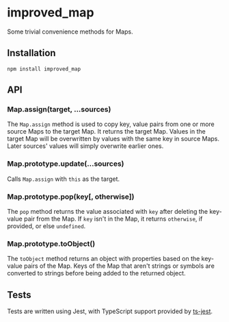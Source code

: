 # improved_map
Some trivial convenience methods for Maps.

## Installation
```
npm install improved_map
```

## API
### Map.assign(target, ...sources)
The `Map.assign` method is used to copy key, value pairs from one or more source Maps to the target Map.
It returns the target Map.
Values in the target Map will be overwritten by values with the same key in source Maps.
Later sources' values will simply overwrite earlier ones.

### Map.prototype.update(...sources)
Calls `Map.assign` with `this` as the target.

### Map.prototype.pop(key\[, otherwise])
The `pop` method returns the value associated with `key` after deleting the key-value pair from the Map.
If `key` isn't in the Map, it returns `otherwise`, if provided, or else `undefined`.

### Map.prototype.toObject()
The `toObject` method returns an object with properties based on the key-value pairs of the Map.
Keys of the Map that aren't strings or symbols are converted to strings before being added to the returned object.

## Tests
Tests are written using Jest, with TypeScript support provided by [ts-jest](https://github.com/kulshekhar/ts-jest).
